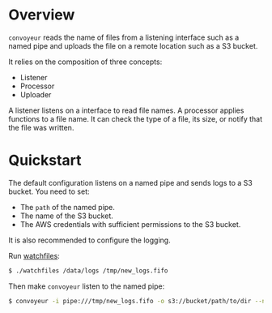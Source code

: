 # Overview

`convoyeur` reads the name of files from a listening interface such as a
named pipe and uploads the file on a remote location such as a S3 bucket.

It relies on the composition of three concepts:

- Listener
- Processor
- Uploader

A listener listens on a interface to read file names. A processor applies
functions to a file name. It can check the type of a file, its size, or notify
that the file was written.

# Quickstart

The default configuration listens on a named pipe and sends logs to a S3
bucket. You need to set:

- The `path` of the named pipe.
- The name of the S3 bucket.
- The AWS credentials with sufficient permissions to the S3 bucket.

It is also recommended to configure the logging.

Run [watchfiles](https://github.com/botify-labs/watchfiles):

```sh
$ ./watchfiles /data/logs /tmp/new_logs.fifo
```

Then make `convoyeur` listen to the named pipe:

```sh
$ convoyeur -i pipe:///tmp/new_logs.fifo -o s3://bucket/path/to/dir --nb_processes=8
```
